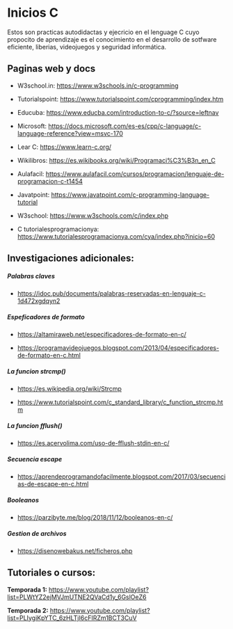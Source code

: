 # Inicios C

Estos son practicas autodidactas y ejecricio en el lenguage C cuyo propocito de aprendizaje es el conocimiento en el desarrollo de sotfware eficiente, liberias, videojuegos y seguridad informática.


## Paginas web y docs

- W3school.in: https://www.w3schools.in/c-programming

- Tutorialspoint: https://www.tutorialspoint.com/cprogramming/index.htm

- Educuba: https://www.educba.com/introduction-to-c/?source=leftnav

- Microsoft: https://docs.microsoft.com/es-es/cpp/c-language/c-language-reference?view=msvc-170

- Lear C: https://www.learn-c.org/

- Wikilibros: https://es.wikibooks.org/wiki/Programaci%C3%B3n_en_C

- Aulafacil: https://www.aulafacil.com/cursos/programacion/lenguaje-de-programacion-c-t1454

- Javatpoint: https://www.javatpoint.com/c-programming-language-tutorial

- W3school: https://www.w3schools.com/c/index.php

- C tutorialesprogramacionya: https://www.tutorialesprogramacionya.com/cya/index.php?inicio=60



## Investigaciones adicionales:

##### Palabras claves

- https://idoc.pub/documents/palabras-reservadas-en-lenguaje-c-1d472xgdqyn2

##### Espeficadores de formato

- https://altamiraweb.net/especificadores-de-formato-en-c/

- https://programavideojuegos.blogspot.com/2013/04/especificadores-de-formato-en-c.html

##### La funcion strcmp()

- https://es.wikipedia.org/wiki/Strcmp

- https://www.tutorialspoint.com/c_standard_library/c_function_strcmp.htm

##### La funcion fflush()

- https://es.acervolima.com/uso-de-fflush-stdin-en-c/

##### Secuencia escape

- https://aprendeprogramandofacilmente.blogspot.com/2017/03/secuencias-de-escape-en-c.html

##### Booleanos

- https://parzibyte.me/blog/2018/11/12/booleanos-en-c/

##### Gestion de archivos
- https://disenowebakus.net/ficheros.php


## Tutoriales o cursos:

**Temporada 1:** https://www.youtube.com/playlist?list=PLWtYZ2ejMVJmUTNE2QVaCd1y_6GslOeZ6

**Temporada 2:**  https://www.youtube.com/playlist?list=PLIygiKpYTC_6zHLTjI6cFIRZm1BCT3CuV
